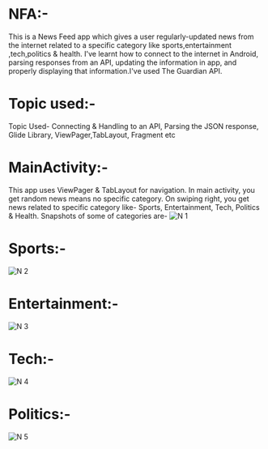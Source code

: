 # NFA:-
This is a News Feed app which gives a user regularly-updated news from the internet related to a specific category like sports,entertainment
,tech,politics & health. I've learnt how to connect to the internet in Android, parsing responses from an API, updating the information in 
app, and properly displaying that information.I've used The Guardian API.

# Topic used:-
Topic Used- Connecting & Handling  to an API, Parsing the JSON response, Glide Library,  ViewPager,TabLayout, Fragment etc

# MainActivity:-
This app uses ViewPager & TabLayout for navigation. In main activity, you get random news means no specific category. On swiping right, you 
get news related to specific category like- Sports, Entertainment, Tech, Politics & Health. Snapshots of some of categories are- 
![N 1](https://user-images.githubusercontent.com/37050086/57181820-38597200-6eb6-11e9-921c-6f2e8401766c.jpg)
# Sports:-
![N 2](https://user-images.githubusercontent.com/37050086/57181825-43140700-6eb6-11e9-8951-3571bac473d5.jpg)
# Entertainment:-
![N 3](https://user-images.githubusercontent.com/37050086/57181830-4e673280-6eb6-11e9-93da-d4d893613fa3.jpg)
# Tech:-
![N 4](https://user-images.githubusercontent.com/37050086/57181833-57f09a80-6eb6-11e9-88ef-12a38d83a64d.jpg)
# Politics:-
![N 5](https://user-images.githubusercontent.com/37050086/57181838-6048d580-6eb6-11e9-9c8c-15a9ccf103fc.jpg)






